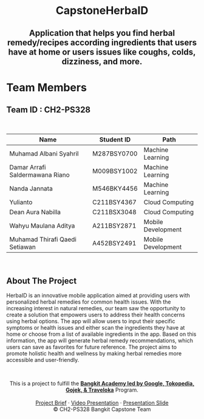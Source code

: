 <h1 align="center">CapstoneHerbaID</h1>
<h2 align="center">Application that helps you find herbal remedy/recipes according ingredients that users have at home or users issues like coughs, colds, dizziness, and more.</h2>

# Team Members

## Team ID : CH2-PS328

<br>

| Name                            | Student ID  | Path                 | 
| -----------------------------   | ----------- | -------------------- |
| Muhamad Albani Syahril          | M287BSY0700 | Machine Learning     |
| Damar Arrafi Saldermawana Riano | M009BSY1002 | Machine Learning     |
| Nanda Jannata                   | M546BKY4456 | Machine Learning     |
| Yulianto                        | C211BSY4367 | Cloud Computing      |
| Dean Aura Nabilla               | C211BSX3048 | Cloud Computing      |
| Wahyu Maulana Aditya            | A211BSY2871 | Mobile Development   |
| Muhamad Thirafi Qaedi Setiawan  | A452BSY2491 | Mobile Development   |

<br>

## About The Project

HerbaID is an innovative mobile application aimed at providing users with personalized herbal remedies for common health issues. With the increasing interest in natural remedies, our team saw the opportunity to create a solution that empowers users to address their health concerns using herbal options. The app will allow users to input their specific symptoms or health issues and either scan the ingredients they have at home or choose from a list of available ingredients in the app. Based on this information, the app will generate herbal remedy recommendations, which users can save as favorites for future reference. The project aims to promote holistic health and wellness by making herbal remedies more accessible and user-friendly.


<br>
<p align="center">
  This is a project to fulfill the  <a href="https://grow.google/intl/id_id/bangkit/"><strong>Bangkit Academy led by Google, Tokopedia, Gojek, & Traveloka</strong></a>
   Program.
  <br />
    <br />
    <a href="https://docs.google.com/document/d/12O4Dx9-VsILD6ekIOVIjbJSklN2qHyHS0EJyiIXG8CA/edit">Project Brief</a>
  ·
  <a href="https://youtu.be/fNBcGJOBvds">Video Presentation</a>
  ·
  <a href="https://docs.google.com/presentation/d/1eGJy7dSE_3thb7eUYzoWnS5HxL1ItUGb/edit#slide=id.p1)https://docs.google.com/presentation/d/1eGJy7dSE_3thb7eUYzoWnS5HxL1ItUGb/edit#slide=id.p1">Presentation Slide</a>
    <br />
    © CH2-PS328 Bangkit Capstone Team
  </p>
</p>
